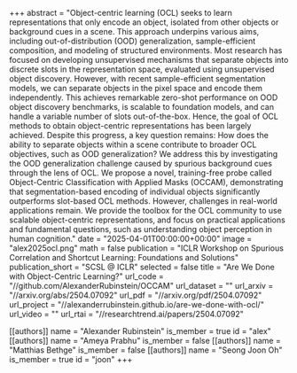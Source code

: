 +++
abstract = "Object-centric learning (OCL) seeks to learn representations that only encode an object, isolated from other objects or background cues in a scene. This approach underpins various aims, including out-of-distribution (OOD) generalization, sample-efficient composition, and modeling of structured environments. Most research has focused on developing unsupervised mechanisms that separate objects into discrete slots in the representation space, evaluated using unsupervised object discovery. However, with recent sample-efficient segmentation models, we can separate objects in the pixel space and encode them independently. This achieves remarkable zero-shot performance on OOD object discovery benchmarks, is scalable to foundation models, and can handle a variable number of slots out-of-the-box. Hence, the goal of OCL methods to obtain object-centric representations has been largely achieved. Despite this progress, a key question remains: How does the ability to separate objects within a scene contribute to broader OCL objectives, such as OOD generalization? We address this by investigating the OOD generalization challenge caused by spurious background cues through the lens of OCL. We propose a novel, training-free probe called Object-Centric Classification with Applied Masks (OCCAM), demonstrating that segmentation-based encoding of individual objects significantly outperforms slot-based OCL methods. However, challenges in real-world applications remain. We provide the toolbox for the OCL community to use scalable object-centric representations, and focus on practical applications and fundamental questions, such as understanding object perception in human cognition."
date = "2025-04-01T00:00:00+00:00"
image = "alex2025ocl.png"
math = false
publication = "ICLR Workshop on Spurious Correlation and Shortcut Learning: Foundations and Solutions"
publication_short = "SCSL @ ICLR"
selected = false
title = "Are We Done with Object-Centric Learning?"
url_code = "//github.com/AlexanderRubinstein/OCCAM"
url_dataset = ""
url_arxiv = "//arxiv.org/abs/2504.07092"
url_pdf = "//arxiv.org/pdf/2504.07092"
url_project = "//alexanderrubinstein.github.io/are-we-done-with-ocl/"
url_video = ""
url_rtai = "//researchtrend.ai/papers/2504.07092"


[[authors]]
    name = "Alexander Rubinstein"
    is_member = true
    id = "alex"
[[authors]]
    name = "Ameya Prabhu"
    is_member = false
[[authors]]
    name = "Matthias Bethge"
    is_member = false
[[authors]]
    name = "Seong Joon Oh"
    is_member = true
    id = "joon"
+++
